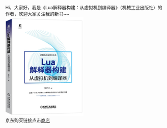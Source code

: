 Hi，大家好，我是《Lua解释器构建：从虚拟机到编译器》（机械工业出版社）的作者，欢迎大家关注我的新书~~  
![image](https://github.com/Manistein/Photos/raw/master/DailyUse/Lua/cover-04.png)  
京东购买链接点击[商店](https://item.m.jd.com/product/13807126.html?gx=RnExlzJaOzKPydRP--twWzz4fQ1sgoXIajtG&ad_od=share&utm_source=androidapp&utm_medium=appshare&utm_campaign=t_335139774&utm_term=Wxfriends)
